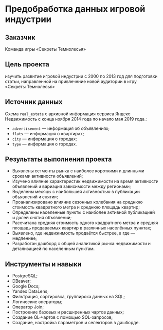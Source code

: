 # Предобработка данных игровой индустрии

## Заказчик 
Команда игры «Секреты Темнолесья»

## Цель проекта
изучить развитие игровой индустрии с 2000 по 2013 год для подготовки статьи, направленной на привлечение новой аудитории в игру «Секреты Темнолесья»

## Источник данных
Схема `real_estate` c архивной информация сервиса Яндекс Недвижимость с конца ноября 2014 года по начало мая 2019 года.:
- `advertisement` — информация об объявлениях;
- `flats` — информация о квартирах;
- `city` — информация о городах;
- `type` — информация о городах.
  
## Результаты выполнения проекта
- Выявлены сегменты рынка с наиболее короткими и длинными сроками активности объявлений;
- Изучено влияние характеристик недвижимости на время активности объявлений и вариация зависимости между регионами;
- Выделены месяцы с наибольшей активностью в публикации объявлений и снятии; 
- Проанализировано влияние сезонных колебания на среднюю стоимость квадратного метра и среднюю площадь квартир;
- Определены населенные пункты с наиболее активной публикацией и долей снятия объявлений;
- Рассчитана средняя стоимость одного квадратного метра и средняя площадь продаваемых квартир в различных населённых пунктах;
- Выявлено, где недвижимость продаётся быстрее, а где — медленнее;
- Разработан дашборд с общей аналитикой рынка недвижимости и детализацией по населенным пунктам.

## Инструменты и навыки
- PostgreSQL;
- DBeaver;
- Google Docs;
- Yandex DataLens;
- Фильтрация, сортировка, группирока данных на SQL;
- Логические операторы;
- Оператор Join;
- Построение базовых и расширенных чартов данных;
- Создание QL-чартов с помощью SQL-запросов;
- Создание, настройка параметров и селекторов в дашборде.

